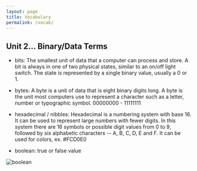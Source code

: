 ```yaml
---
layout: page
title: Vocabulary
permalink: /vocab/
---
```


## Unit 2... Binary/Data Terms
- bits: The smallest unit of data that a computer can process and store. A bit is always in one of two physical states, similar to an on/off light switch. The state is represented by a single binary value, usually a 0 or 1.

- bytes: A byte is a unit of data that is eight binary digits long. A byte is the unit most computers use to represent a character such as a letter, number or typographic symbol. 00000000 - 11111111

- hexadecimal / nibbles: Hexadecimal is a numbering system with base 16. It can be used to represent large numbers with fewer digits. In this system there are 16 symbols or possible digit values from 0 to 9, followed by six alphabetic characters -- A, B, C, D, E and F. It can be used for colors, ex. #FCD0E0

- boolean: true or false value

![boolean](https://cdn.discordapp.com/attachments/806618712056528906/1052993698721452032/IMG_2804.jpg)